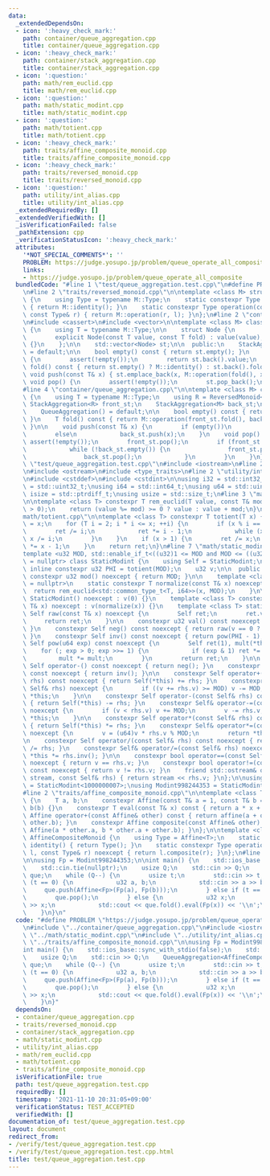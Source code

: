 ```yaml
---
data:
  _extendedDependsOn:
  - icon: ':heavy_check_mark:'
    path: container/queue_aggregation.cpp
    title: container/queue_aggregation.cpp
  - icon: ':heavy_check_mark:'
    path: container/stack_aggregation.cpp
    title: container/stack_aggregation.cpp
  - icon: ':question:'
    path: math/rem_euclid.cpp
    title: math/rem_euclid.cpp
  - icon: ':question:'
    path: math/static_modint.cpp
    title: math/static_modint.cpp
  - icon: ':question:'
    path: math/totient.cpp
    title: math/totient.cpp
  - icon: ':heavy_check_mark:'
    path: traits/affine_composite_monoid.cpp
    title: traits/affine_composite_monoid.cpp
  - icon: ':heavy_check_mark:'
    path: traits/reversed_monoid.cpp
    title: traits/reversed_monoid.cpp
  - icon: ':question:'
    path: utility/int_alias.cpp
    title: utility/int_alias.cpp
  _extendedRequiredBy: []
  _extendedVerifiedWith: []
  _isVerificationFailed: false
  _pathExtension: cpp
  _verificationStatusIcon: ':heavy_check_mark:'
  attributes:
    '*NOT_SPECIAL_COMMENTS*': ''
    PROBLEM: https://judge.yosupo.jp/problem/queue_operate_all_composite
    links:
    - https://judge.yosupo.jp/problem/queue_operate_all_composite
  bundledCode: "#line 1 \"test/queue_aggregation.test.cpp\"\n#define PROBLEM \"https://judge.yosupo.jp/problem/queue_operate_all_composite\"\
    \n#line 2 \"traits/reversed_monoid.cpp\"\n\ntemplate <class M> struct ReversedMonoid\
    \ {\n    using Type = typename M::Type;\n    static constexpr Type identity()\
    \ { return M::identity(); }\n    static constexpr Type operation(const Type& l,\
    \ const Type& r) { return M::operation(r, l); }\n};\n#line 2 \"container/stack_aggregation.cpp\"\
    \n#include <cassert>\n#include <vector>\n\ntemplate <class M> class StackAggregation\
    \ {\n    using T = typename M::Type;\n\n    struct Node {\n        T value, fold;\n\
    \        explicit Node(const T value, const T fold) : value(value), fold(fold)\
    \ {}\n    };\n\n    std::vector<Node> st;\n\n  public:\n    StackAggregation()\
    \ = default;\n\n    bool empty() const { return st.empty(); }\n    T top() const\
    \ {\n        assert(!empty());\n        return st.back().value;\n    }\n    T\
    \ fold() const { return st.empty() ? M::identity() : st.back().fold; }\n\n   \
    \ void push(const T& x) { st.emplace_back(x, M::operation(fold(), x)); }\n   \
    \ void pop() {\n        assert(!empty());\n        st.pop_back();\n    }\n};\n\
    #line 4 \"container/queue_aggregation.cpp\"\n\ntemplate <class M> class QueueAggregation\
    \ {\n    using T = typename M::Type;\n    using R = ReversedMonoid<M>;\n\n   \
    \ StackAggregation<R> front_st;\n    StackAggregation<M> back_st;\n\n  public:\n\
    \    QueueAggregation() = default;\n\n    bool empty() const { return front_st.empty();\
    \ }\n    T fold() const { return M::operation(front_st.fold(), back_st.fold());\
    \ }\n\n    void push(const T& x) {\n        if (empty())\n            front_st.push(x);\n\
    \        else\n            back_st.push(x);\n    }\n    void pop() {\n       \
    \ assert(!empty());\n        front_st.pop();\n        if (front_st.empty()) {\n\
    \            while (!back_st.empty()) {\n                front_st.push(back_st.top());\n\
    \                back_st.pop();\n            }\n        }\n    }\n};\n#line 3\
    \ \"test/queue_aggregation.test.cpp\"\n#include <iostream>\n#line 2 \"math/static_modint.cpp\"\
    \n#include <ostream>\n#include <type_traits>\n#line 2 \"utility/int_alias.cpp\"\
    \n#include <cstddef>\n#include <cstdint>\n\nusing i32 = std::int32_t;\nusing u32\
    \ = std::uint32_t;\nusing i64 = std::int64_t;\nusing u64 = std::uint64_t;\nusing\
    \ isize = std::ptrdiff_t;\nusing usize = std::size_t;\n#line 3 \"math/rem_euclid.cpp\"\
    \n\ntemplate <class T> constexpr T rem_euclid(T value, const T& mod) {\n    assert(mod\
    \ > 0);\n    return (value %= mod) >= 0 ? value : value + mod;\n}\n#line 2 \"\
    math/totient.cpp\"\n\ntemplate <class T> constexpr T totient(T x) {\n    T ret\
    \ = x;\n    for (T i = 2; i * i <= x; ++i) {\n        if (x % i == 0) {\n    \
    \        ret /= i;\n            ret *= i - 1;\n            while (x % i == 0)\
    \ x /= i;\n        }\n    }\n    if (x > 1) {\n        ret /= x;\n        ret\
    \ *= x - 1;\n    }\n    return ret;\n}\n#line 7 \"math/static_modint.cpp\"\n\n\
    template <u32 MOD, std::enable_if_t<((u32)1 <= MOD and MOD <= ((u32)1 << 31))>*\
    \ = nullptr> class StaticModint {\n    using Self = StaticModint;\n\n    static\
    \ inline constexpr u32 PHI = totient(MOD);\n    u32 v;\n\n  public:\n    static\
    \ constexpr u32 mod() noexcept { return MOD; }\n\n    template <class T, std::enable_if_t<std::is_integral_v<T>>*\
    \ = nullptr>\n    static constexpr T normalize(const T& x) noexcept {\n      \
    \  return rem_euclid<std::common_type_t<T, i64>>(x, MOD);\n    }\n\n    constexpr\
    \ StaticModint() noexcept : v(0) {}\n    template <class T> constexpr StaticModint(const\
    \ T& x) noexcept : v(normalize(x)) {}\n    template <class T> static constexpr\
    \ Self raw(const T& x) noexcept {\n        Self ret;\n        ret.v = x;\n   \
    \     return ret;\n    }\n\n    constexpr u32 val() const noexcept { return v;\
    \ }\n    constexpr Self neg() const noexcept { return raw(v == 0 ? 0 : MOD - v);\
    \ }\n    constexpr Self inv() const noexcept { return pow(PHI - 1); }\n    constexpr\
    \ Self pow(u64 exp) const noexcept {\n        Self ret(1), mult(*this);\n    \
    \    for (; exp > 0; exp >>= 1) {\n            if (exp & 1) ret *= mult;\n   \
    \         mult *= mult;\n        }\n        return ret;\n    }\n\n    constexpr\
    \ Self operator-() const noexcept { return neg(); }\n    constexpr Self operator~()\
    \ const noexcept { return inv(); }\n\n    constexpr Self operator+(const Self&\
    \ rhs) const noexcept { return Self(*this) += rhs; }\n    constexpr Self& operator+=(const\
    \ Self& rhs) noexcept {\n        if ((v += rhs.v) >= MOD) v -= MOD;\n        return\
    \ *this;\n    }\n\n    constexpr Self operator-(const Self& rhs) const noexcept\
    \ { return Self(*this) -= rhs; }\n    constexpr Self& operator-=(const Self& rhs)\
    \ noexcept {\n        if (v < rhs.v) v += MOD;\n        v -= rhs.v;\n        return\
    \ *this;\n    }\n\n    constexpr Self operator*(const Self& rhs) const noexcept\
    \ { return Self(*this) *= rhs; }\n    constexpr Self& operator*=(const Self& rhs)\
    \ noexcept {\n        v = (u64)v * rhs.v % MOD;\n        return *this;\n    }\n\
    \n    constexpr Self operator/(const Self& rhs) const noexcept { return Self(*this)\
    \ /= rhs; }\n    constexpr Self& operator/=(const Self& rhs) noexcept { return\
    \ *this *= rhs.inv(); }\n\n    constexpr bool operator==(const Self& rhs) const\
    \ noexcept { return v == rhs.v; }\n    constexpr bool operator!=(const Self& rhs)\
    \ const noexcept { return v != rhs.v; }\n    friend std::ostream& operator<<(std::ostream&\
    \ stream, const Self& rhs) { return stream << rhs.v; }\n};\n\nusing Modint1000000007\
    \ = StaticModint<1000000007>;\nusing Modint998244353 = StaticModint<998244353>;\n\
    #line 2 \"traits/affine_composite_monoid.cpp\"\n\ntemplate <class T> struct Affine\
    \ {\n    T a, b;\n    constexpr Affine(const T& a = 1, const T& b = 0) : a(a),\
    \ b(b) {}\n    constexpr T eval(const T& x) const { return a * x + b; }\n    constexpr\
    \ Affine operator+(const Affine& other) const { return affine(a + other.a, b +\
    \ other.b); }\n    constexpr Affine composite(const Affine& other) const { return\
    \ Affine(a * other.a, b * other.a + other.b); }\n};\n\ntemplate <class T> struct\
    \ AffineCompositeMonoid {\n    using Type = Affine<T>;\n    static constexpr Type\
    \ identity() { return Type(); }\n    static constexpr Type operation(const Type&\
    \ l, const Type& r) noexcept { return l.composite(r); }\n};\n#line 7 \"test/queue_aggregation.test.cpp\"\
    \n\nusing Fp = Modint998244353;\n\nint main() {\n    std::ios_base::sync_with_stdio(false);\n\
    \    std::cin.tie(nullptr);\n    usize Q;\n    std::cin >> Q;\n    QueueAggregation<AffineCompositeMonoid<Fp>>\
    \ que;\n    while (Q--) {\n        usize t;\n        std::cin >> t;\n        if\
    \ (t == 0) {\n            u32 a, b;\n            std::cin >> a >> b;\n       \
    \     que.push(Affine<Fp>(Fp(a), Fp(b)));\n        } else if (t == 1) {\n    \
    \        que.pop();\n        } else {\n            u32 x;\n            std::cin\
    \ >> x;\n            std::cout << que.fold().eval(Fp(x)) << '\\n';\n        }\n\
    \    }\n}\n"
  code: "#define PROBLEM \"https://judge.yosupo.jp/problem/queue_operate_all_composite\"\
    \n#include \"../container/queue_aggregation.cpp\"\n#include <iostream>\n#include\
    \ \"../math/static_modint.cpp\"\n#include \"../utility/int_alias.cpp\"\n#include\
    \ \"../traits/affine_composite_monoid.cpp\"\n\nusing Fp = Modint998244353;\n\n\
    int main() {\n    std::ios_base::sync_with_stdio(false);\n    std::cin.tie(nullptr);\n\
    \    usize Q;\n    std::cin >> Q;\n    QueueAggregation<AffineCompositeMonoid<Fp>>\
    \ que;\n    while (Q--) {\n        usize t;\n        std::cin >> t;\n        if\
    \ (t == 0) {\n            u32 a, b;\n            std::cin >> a >> b;\n       \
    \     que.push(Affine<Fp>(Fp(a), Fp(b)));\n        } else if (t == 1) {\n    \
    \        que.pop();\n        } else {\n            u32 x;\n            std::cin\
    \ >> x;\n            std::cout << que.fold().eval(Fp(x)) << '\\n';\n        }\n\
    \    }\n}"
  dependsOn:
  - container/queue_aggregation.cpp
  - traits/reversed_monoid.cpp
  - container/stack_aggregation.cpp
  - math/static_modint.cpp
  - utility/int_alias.cpp
  - math/rem_euclid.cpp
  - math/totient.cpp
  - traits/affine_composite_monoid.cpp
  isVerificationFile: true
  path: test/queue_aggregation.test.cpp
  requiredBy: []
  timestamp: '2021-11-10 20:31:05+09:00'
  verificationStatus: TEST_ACCEPTED
  verifiedWith: []
documentation_of: test/queue_aggregation.test.cpp
layout: document
redirect_from:
- /verify/test/queue_aggregation.test.cpp
- /verify/test/queue_aggregation.test.cpp.html
title: test/queue_aggregation.test.cpp
---
```

